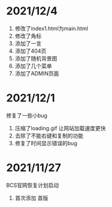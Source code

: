 # 2021/12/4
1. 修改了index1.html为main.html
2. 修改了角标
3. 添加了一言
4. 添加了404页
5. 添加了随机背景图
6. 添加了几个菜单
7. 添加了ADMIN页面

# 2021/12/1
修复了一些小bug
1. 压缩了loading.gif 让网站加载速度更快  
2. 去除了不能右键和复制的功能
3. 修复了时间显示错误的bug

# 2021/11/27
BCS官网恢复计划启动
1. 首次添加 首版